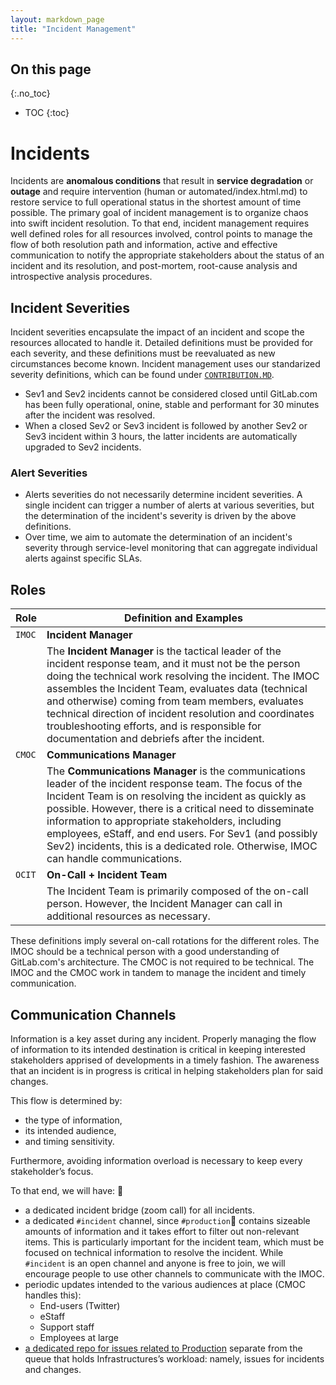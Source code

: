 ```yaml
---
layout: markdown_page
title: "Incident Management"
---
```


## On this page
{:.no_toc}

- TOC
{:toc}

# Incidents

Incidents are **anomalous conditions** that result in **service degradation** or **outage** and require intervention (human or automated/index.html.md) to restore service to full operational status in the shortest amount of time possible. The primary goal of incident management is to organize chaos into swift incident resolution. To that end, incident management requires well defined roles for all resources involved, control points to manage the flow of both resolution path and information, active and effective communication to notify the appropriate stakeholders about the status of an incident and its resolution, and post-mortem, root-cause analysis and introspective analysis procedures.

## Incident Severities

Incident severities encapsulate the impact of an incident and scope the resources allocated to handle it. Detailed definitions must be provided for each severity, and these definitions must be reevaluated as new circumstances become known. Incident management uses our standarized severity definitions, which can be found under [`CONTRIBUTION.MD`](https://gitlab.com/gitlab-org/gitlab-ce/blob/master/CONTRIBUTING.md#severity-impact-guidance/index.html.md).

* Sev1 and Sev2 incidents cannot be considered closed until GitLab.com has been fully operational, onine, stable and performant for 30 minutes after the incident was resolved.
* When a closed Sev2 or Sev3 incident is followed by another Sev2 or Sev3 incident within 3 hours, the latter incidents are automatically upgraded to Sev2 incidents.

### Alert Severities

* Alerts severities do not necessarily determine incident severities. A single incident can trigger a number of alerts at various severities, but the determination of the incident's severity is driven by the above definitions.
* Over time, we aim to automate the determination of an incident's severity through service-level monitoring that can aggregate individual alerts against specific SLAs.

## Roles

| **Role** | **Definition and Examples** |
| -------- | ------------------------|
| `IMOC`   | **Incident Manager** |
|          | The **Incident Manager** is the tactical leader of the incident response team, and it must not be the person doing the technical work resolving the incident. The IMOC assembles the Incident Team, evaluates data (technical and otherwise) coming from team members, evaluates technical direction of incident resolution and coordinates troubleshooting efforts, and is responsible for documentation and debriefs after the incident.|
| `CMOC`   | **Communications Manager** |
|          | The **Communications Manager** is the communications leader of the incident response team. The focus of the Incident Team is on resolving the incident as quickly as possible. However, there is a critical need to disseminate information to appropriate stakeholders, including employees, eStaff, and end users. For Sev1 (and possibly Sev2) incidents, this is a dedicated role. Otherwise, IMOC can handle communications.|
| `OCIT`   | **On-Call + Incident Team** |
|          | The Incident Team is primarily composed of the on-call person. However, the Incident Manager can call in additional resources as necessary.|

These definitions imply several on-call rotations for the different roles. The IMOC should be a technical person with a good understanding of GitLab.com's architecture. The CMOC is not required to be technical. The IMOC and the CMOC work in tandem to manage the incident and timely communication.

## Communication Channels

Information is a key asset during any incident. Properly managing the flow of information to its intended destination is critical in keeping interested stakeholders apprised of developments in a timely fashion. The awareness that an incident is in progress is critical in helping stakeholders plan for said changes.

This flow is determined by:

* the type of information,
* its intended audience, 
* and timing sensitivity.

Furthermore, avoiding information overload is necessary to keep every stakeholder’s focus.

To that end, we will have:

* a dedicated incident bridge (zoom call) for all incidents.
* a dedicated `#incident` channel, since `#production` contains sizeable amounts of information and it takes effort to filter out non-relevant items. This is particularly important for the incident team, which must be focused on technical information to resolve the incident. While `#incident` is an open channel and anyone is free to join, we will encourage people to use other channels to communicate with the IMOC.
* periodic updates intended to the various audiences at place (CMOC handles this):
  * End-users (Twitter)
  * eStaff
  * Support staff
  * Employees at large
* [a dedicated repo for issues related to Production](https://gitlab.com/gitlab-com/production/index.html.md) separate from the queue that holds Infrastructures’s workload: namely, issues for incidents and changes.


